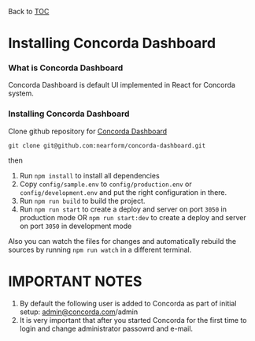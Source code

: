 Back to [TOC](./Readme.md)

# Installing Concorda Dashboard

### What is Concorda Dashboard

Concorda Dashboard is default UI implemented in React for Concorda system. 


### Installing Concorda Dashboard

Clone github repository for [Concorda Dashboard](https://github.com/nearform/concorda-dashboard)

```
git clone git@github.com:nearform/concorda-dashboard.git
```

then

1. Run `npm install` to install all dependencies
2. Copy `config/sample.env` to `config/production.env` or `config/development.env` and put the right configuration in there. 
3. Run `npm run build` to build the project.
4. Run `npm run start` to create a deploy and server on port `3050` in production mode
	OR
	`npm run start:dev` to create a deploy and server on port `3050` in development mode

Also you can watch the files for changes and automatically rebuild the sources by running `npm run watch`
in a different terminal.

IMPORTANT NOTES
===============

1. By default the following user is added to Concorda as part of initial setup: admin@concorda.com/admin
2. It is very important that after you started Concorda for the first time to login and change administrator passowrd and e-mail.